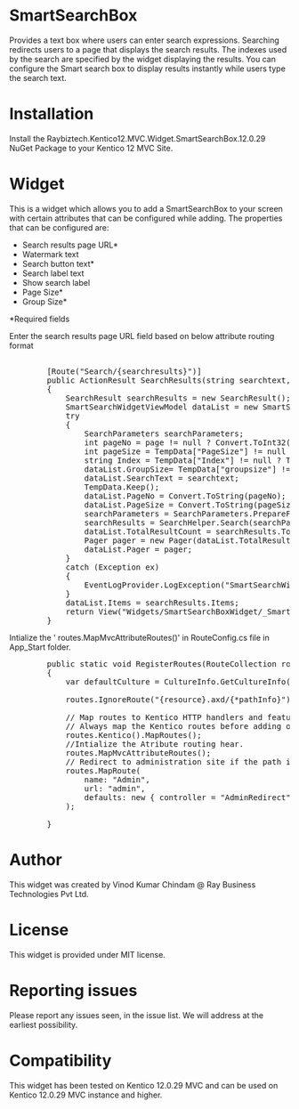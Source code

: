 # SmartSearchBox

Provides a text box where users can enter search expressions. Searching redirects users to a page that displays the search results. The indexes used by the search are specified by the widget displaying the results. You can configure the Smart search box to display results instantly while users type the search text.

# Installation

Install the Raybiztech.Kentico12.MVC.Widget.SmartSearchBox.12.0.29 NuGet Package to your Kentico 12 MVC Site. 

# Widget

This is a widget which allows you to add a SmartSearchBox to your screen with certain attributes that can be configured while adding. The properties that can be configured are:

- Search results page URL*
- Watermark text
- Search button text*
- Search label text
- Show search label
- Page Size*
- Group Size*

*Required fields

Enter the search results page URL field based on below attribute routing format
<pre>		
        [Route("Search/{searchresults}")]
        public ActionResult SearchResults(string searchtext, string page)
        {
            SearchResult searchResults = new SearchResult();
            SmartSearchWidgetViewModel dataList = new SmartSearchWidgetViewModel();
            try
            {
                SearchParameters searchParameters;
                int pageNo = page != null ? Convert.ToInt32(page) : 1;
                int pageSize = TempData["PageSize"] != null ? Convert.ToInt32(TempData["PageSize"].ToString()) : 6;
                string Index = TempData["Index"] != null ? TempData["Index"].ToString() : "";
                dataList.GroupSize= TempData["groupsize"] != null ?TempData["groupsize"].ToString(): "10";
                dataList.SearchText = searchtext;
                TempData.Keep();
                dataList.PageNo = Convert.ToString(pageNo);
                dataList.PageSize = Convert.ToString(pageSize);
                searchParameters = SearchParameters.PrepareForPages(searchtext, new[] { Index }, pageNo, pageSize, MembershipContext.AuthenticatedUser);
                searchResults = SearchHelper.Search(searchParameters);
                dataList.TotalResultCount = searchResults.TotalNumberOfResults;
                Pager pager = new Pager(dataList.TotalResultCount, pageNo, Convert.ToInt32(dataList.PageSize) , Convert.ToInt32(dataList.GroupSize));
                dataList.Pager = pager;
            }
            catch (Exception ex)
            {
                EventLogProvider.LogException("SmartSearchWidgetController", "SearchResults", ex);
            }
            dataList.Items = searchResults.Items;
            return View("Widgets/SmartSearchBoxWidget/_SmartSearchResultWidget", dataList);
        }
</pre>

Intialize the ' routes.MapMvcAttributeRoutes()'  in RouteConfig.cs file in App_Start folder.
 <pre>
        public static void RegisterRoutes(RouteCollection routes)
        {
            var defaultCulture = CultureInfo.GetCultureInfo("en-US");

            routes.IgnoreRoute("{resource}.axd/{*pathInfo}");

            // Map routes to Kentico HTTP handlers and features enabled in ApplicationConfig.cs
            // Always map the Kentico routes before adding other routes. Issues may occur if Kentico URLs are matched by a general route, for example images might not be displayed on pages
            routes.Kentico().MapRoutes();
            //Intialize the Atribute routing hear.
            routes.MapMvcAttributeRoutes();
            // Redirect to administration site if the path is "admin"
            routes.MapRoute(
                name: "Admin",
                url: "admin",
                defaults: new { controller = "AdminRedirect", action = "Index" }
            );

		}
</pre>	

# Author

This widget was created by Vinod Kumar Chindam @ Ray Business Technologies Pvt Ltd.

# License

This widget is provided under MIT license.

# Reporting issues

Please report any issues seen, in the issue list. We will address at the earliest possibility.

# Compatibility

This widget has been tested on Kentico 12.0.29 MVC and can be used on Kentico 12.0.29 MVC instance and higher.
